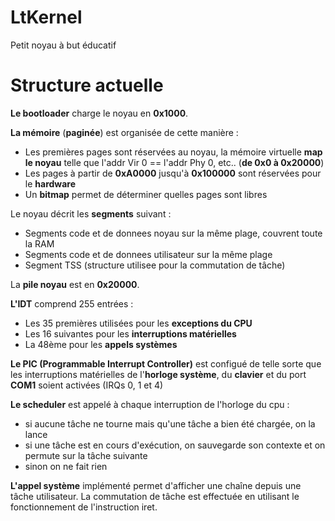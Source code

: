 # LtKernel
Petit noyau à but éducatif

# Structure actuelle

**Le bootloader** charge le noyau en **0x1000**.

**La mémoire** (**paginée**) est organisée de cette manière :
 - Les premières pages sont réservées au noyau, la mémoire virtuelle **map le noyau** telle que l'addr Vir 0 == l'addr Phy 0, etc.. (**de 0x0 à 0x20000**)
 - Les pages à partir de **0xA0000** jusqu'à **0x100000** sont réservées pour le **hardware**
 - Un **bitmap** permet de déterminer quelles pages sont libres 

Le noyau décrit les **segments** suivant :
 - Segments code et de donnees noyau sur la même plage, couvrent toute la RAM
 - Segments code et de donnees utilisateur sur la même plage
 - Segment TSS (structure utilisee pour la commutation de tâche)
 
La **pile noyau** est en **0x20000**.

**L'IDT** comprend 255 entrées :
 - Les 35 premières utilisées pour les **exceptions du CPU**
 - Les 16 suivantes pour les **interruptions matérielles**
 - La 48ème pour les **appels systèmes**
 
**Le PIC (Programmable Interrupt Controller)** est configué de telle sorte que les interruptions matérielles de l'**horloge système**, du **clavier** et du port **COM1** soient activées (IRQs 0, 1 et 4)

**Le scheduler** est appelé à chaque interruption de l'horloge du cpu :
 - si aucune tâche ne tourne mais qu'une tâche a bien été chargée, on la lance
 - si une tâche est en cours d'exécution, on sauvegarde son contexte et on permute sur la tâche suivante
 - sinon on ne fait rien

**L'appel système** implémenté permet d'afficher une chaîne depuis une tâche utilisateur. La commutation de tâche est effectuée en utilisant le fonctionnement de l'instruction iret.
